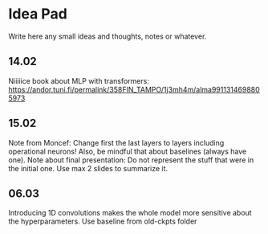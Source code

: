 # Idea Pad

Write here any small ideas and thoughts, notes or whatever.

## 14.02

Niiiiice book about MLP with transformers: <https://andor.tuni.fi/permalink/358FIN_TAMPO/1j3mh4m/alma9911314698805973>

## 15.02

Note from Moncef: Change first the last layers to layers including operational neurons! Also, be mindful that about baselines (always have one).
Note about final presentation: Do not represent the stuff that were in the initial one. Use max 2 slides to summarize it.

## 06.03

Introducing 1D convolutions makes the whole model more sensitive about the hyperparameters.
Use baseline from old-ckpts folder
